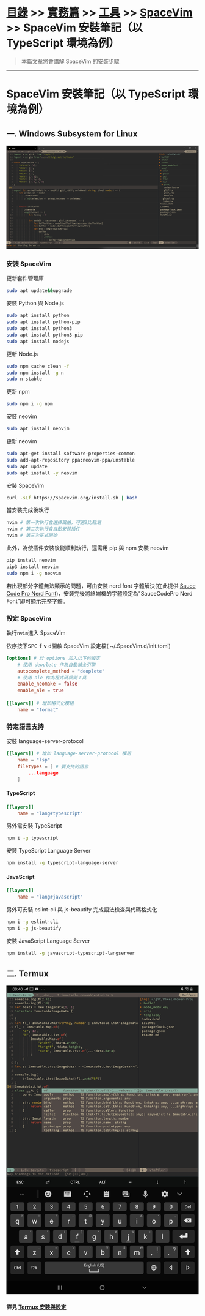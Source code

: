 # [目錄](../../../../README.md) >> [實務篇](../../../README.md) >> [工具](../../README.md) >> [SpaceVim](../README.md) >> SpaceVim 安裝筆記（以 TypeScript 環境為例）

> 本篇文章將會講解 SpaceVim 的安裝步驟

---

# SpaceVim 安裝筆記（以 TypeScript 環境為例）

## 一. Windows Subsystem for Linux

![](./images/wsl_spacevim.png)

### 安裝 SpaceVim

更新套件管理庫
```bash
sudo apt update&&upgrade
```
安裝 Python 與 Node.js
```bash
sudo apt install python
sudo apt install python-pip
sudo apt install python3
sudo apt install python3-pip
sudo apt install nodejs
```
更新 Node.js
```bash
sudo npm cache clean -f
sudo npm install -g n
sudo n stable
```
更新 npm
```bash
sudo npm i -g npm
```
安裝 neovim
```bash
sudo apt install neovim
```
更新 neovim
```bash
sudo apt-get install software-properties-common
sudo add-apt-repository ppa:neovim-ppa/unstable
sudo apt update
sudo apt install -y neovim
```
安裝 SpaceVim
```bash
curl -sLf https://spacevim.org/install.sh | bash
```
當安裝完成後執行
```bash
nvim # 第一次執行會選擇風格，可選2比較潮
nvim # 第二次執行會自動安裝插件
nvim # 第三次正式開始
```
此外，為使插件安裝後能順利執行，還需用 pip 與 npm 安裝 neovim
```bash
pip install neovim
pip3 install neovim
sudo npm i -g neovim
```
若出現部分字體無法顯示的問題，可由安裝 nerd font 字體解決(在此提供 [Sauce Code Pro Nerd Font](https://github.com/ryanoasis/nerd-fonts/raw/master/patched-fonts/SourceCodePro/Regular/complete/Sauce%20Code%20Pro%20Nerd%20Font%20Complete.ttf))，安裝完後將終端機的字體設定為"SauceCodePro Nerd Font"即可顯示完整字體。

### 設定 SpaceVim
執行`nvim`進入 SpaceVim

依序按下<kbd>SPC</kbd> <kbd>f</kbd> <kbd>v</kbd> <kbd>d</kbd>開啟 SpaceVim 設定檔( ~/.SpaceVim.d/init.toml)
```toml
[options] # 於 options 加入以下的設定
    # 使用 deoplete 作為自動補全引擎
    autocomplete_method = "deoplete"
    # 使用 ale 作為程式碼檢測工具
    enable_neomake = false
    enable_ale = true
    
[[layers]] # 增加格式化模組
    name = "format"
```

### 特定語言支持
安裝 language-server-protocol
```toml
[[layers]] # 增加 language-server-protocol 模組
    name = "lsp"
    filetypes = [ # 要支持的語言
        ...language
    ]
```

#### TypeScript
```toml
[[layers]]
    name = "lang#typescript"
```
另外需安裝 TypeScript
```bash
npm i -g typescript
```
安裝 TypeScript Language Server
```bash
npm install -g typescript-language-server
```

#### JavaScript
```toml
[[layers]]
    name = "lang#javascript"
```
另外可安裝 eslint-cli 與 js-beautify 完成語法檢查與代碼格式化
```bash
npm i -g eslint-cli
npm i -g js-beautify
```
安裝 JavaScript Language Server
```bash
npm install -g javascript-typescript-langserver
```
## 二. Termux
![](./images/termux_spacevim.jpg)

#### 詳見 [Termux 安裝與設定](../../termux/termux安裝與設定/README.md)
